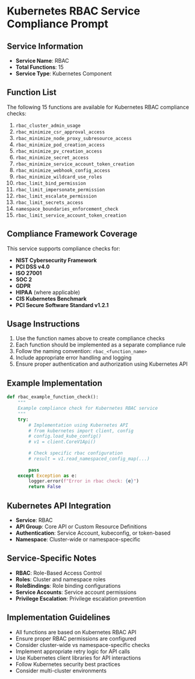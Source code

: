 # Kubernetes RBAC Service Compliance Prompt

## Service Information
- **Service Name**: RBAC
- **Total Functions**: 15
- **Service Type**: Kubernetes Component

## Function List
The following 15 functions are available for Kubernetes RBAC compliance checks:

1. `rbac_cluster_admin_usage`
2. `rbac_minimize_csr_approval_access`
3. `rbac_minimize_node_proxy_subresource_access`
4. `rbac_minimize_pod_creation_access`
5. `rbac_minimize_pv_creation_access`
6. `rbac_minimize_secret_access`
7. `rbac_minimize_service_account_token_creation`
8. `rbac_minimize_webhook_config_access`
9. `rbac_minimize_wildcard_use_roles`
10. `rbac_limit_bind_permission`
11. `rbac_limit_impersonate_permission`
12. `rbac_limit_escalate_permission`
13. `rbac_limit_secrets_access`
14. `namespace_boundaries_enforcement_check`
15. `rbac_limit_service_account_token_creation`


## Compliance Framework Coverage
This service supports compliance checks for:
- **NIST Cybersecurity Framework**
- **PCI DSS v4.0**
- **ISO 27001**
- **SOC 2**
- **GDPR**
- **HIPAA** (where applicable)
- **CIS Kubernetes Benchmark**
- **PCI Secure Software Standard v1.2.1**

## Usage Instructions
1. Use the function names above to create compliance checks
2. Each function should be implemented as a separate compliance rule
3. Follow the naming convention: `rbac_<function_name>`
4. Include appropriate error handling and logging
5. Ensure proper authentication and authorization using Kubernetes API

## Example Implementation
```python
def rbac_example_function_check():
    """
    Example compliance check for Kubernetes RBAC service
    """
    try:
        # Implementation using Kubernetes API
        # from kubernetes import client, config
        # config.load_kube_config()
        # v1 = client.CoreV1Api()
        
        # Check specific rbac configuration
        # result = v1.read_namespaced_config_map(...)
        
        pass
    except Exception as e:
        logger.error(f"Error in rbac check: {e}")
        return False
```

## Kubernetes API Integration
- **Service**: RBAC
- **API Group**: Core API or Custom Resource Definitions
- **Authentication**: Service Account, kubeconfig, or token-based
- **Namespace**: Cluster-wide or namespace-specific

## Service-Specific Notes
- **RBAC**: Role-Based Access Control
- **Roles**: Cluster and namespace roles
- **RoleBindings**: Role binding configurations
- **Service Accounts**: Service account permissions
- **Privilege Escalation**: Privilege escalation prevention


## Implementation Guidelines
- All functions are based on Kubernetes RBAC API
- Ensure proper RBAC permissions are configured
- Consider cluster-wide vs namespace-specific checks
- Implement appropriate retry logic for API calls
- Use Kubernetes client libraries for API interactions
- Follow Kubernetes security best practices
- Consider multi-cluster environments
